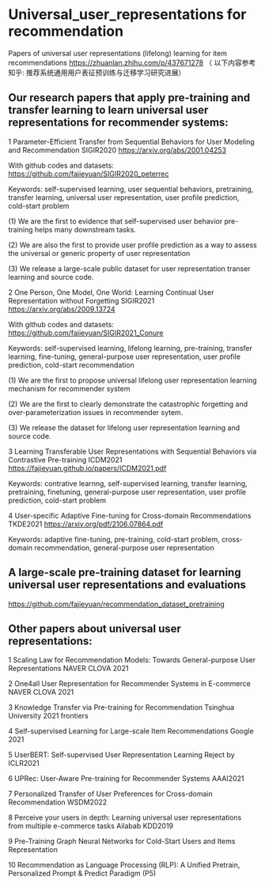 # Universal_user_representations for recommendation

Papers of universal user representations (lifelong) learning for item recommendations https://zhuanlan.zhihu.com/p/437671278 （ 以下内容参考知乎: 推荐系统通用用户表征预训练与迁移学习研究进展）

## Our research papers that apply pre-training and transfer learning to learn universal user representations for recommender systems:

1 Parameter-Efficient Transfer from Sequential Behaviors for User Modeling and Recommendation SIGIR2020 https://arxiv.org/abs/2001.04253 

With github codes and datasets: https://github.com/fajieyuan/SIGIR2020_peterrec

Keywords: self-supervised learning, user sequential behaviors, pretraining, transfer learning, universal user representation, user profile prediction, cold-start problem

(1) We are the first to evidence that self-supervised user behavior pre-training helps many downstream tasks.

(2) We are also the first to provide user profile prediction as a way to assess the universal or generic property of user representation

(3) We release a large-scale public dataset for user representation transer learning and source code.

2 One Person, One Model, One World: Learning Continual User Representation without Forgetting SIGIR2021 https://arxiv.org/abs/2009.13724 

With github codes and datasets: https://github.com/fajieyuan/SIGIR2021_Conure

Keywords: self-supervised learning, lifelong learning, pre-training, transfer learning, fine-tuning,  general-purpose user representation, user profile prediction, cold-start recommendation

(1) We are the first to propose universal lifelong user representation learning mechanism for recommender system

(2) We are the first to clearly demonstrate the catastrophic forgetting and over-parameterization issues in recommender sytem.

(3) We release the dataset for lifelong user representation learning and source code.

3 Learning Transferable User Representations with Sequential Behaviors via Contrastive Pre-training ICDM2021 https://fajieyuan.github.io/papers/ICDM2021.pdf

Keywords: contrative learnng, self-supervised learning, transfer learning, pretraining, finetuning,  general-purpose user representation, user profile prediction, cold-start problem

4 User-specific Adaptive Fine-tuning for Cross-domain Recommendations TKDE2021 https://arxiv.org/pdf/2106.07864.pdf

Keywords: adaptive fine-tuning, pre-training, cold-start problem, cross-domain recommendation,  general-purpose  user representation

## A large-scale pre-training dataset for learning universal user representations and evaluations

https://github.com/fajieyuan/recommendation_dataset_pretraining

##  Other papers about universal user representations:

1 Scaling Law for Recommendation Models: Towards General-purpose User Representations  NAVER CLOVA 2021

2 One4all User Representation for Recommender Systems in E-commerce NAVER CLOVA 2021

3 Knowledge Transfer via Pre-training for Recommendation Tsinghua University 2021 frontiers

4 Self-supervised Learning for Large-scale Item Recommendations Google 2021

5 UserBERT: Self-supervised User Representation Learning Reject by ICLR2021

6 UPRec: User-Aware Pre-training for Recommender Systems AAAI2021

7 Personalized Transfer of User Preferences for Cross-domain Recommendation WSDM2022

8 Perceive your users in depth: Learning universal user representations from multiple e-commerce tasks Ailabab KDD2019

9 Pre-Training Graph Neural Networks for Cold-Start Users and Items Representation

10 Recommendation as Language Processing (RLP): A Unified Pretrain, Personalized Prompt & Predict Paradigm (P5)

